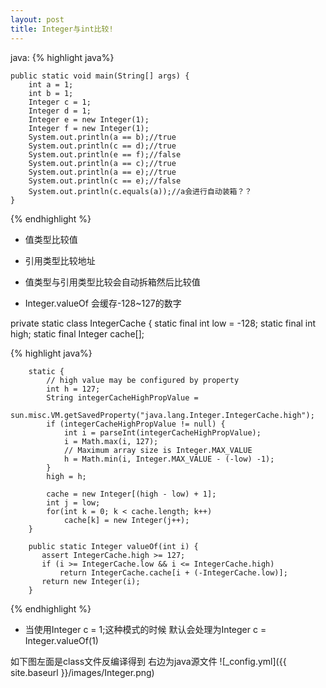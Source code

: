 ```yaml
---
layout: post
title: Integer与int比较!
---
```


java:
{% highlight java%}

	public static void main(String[] args) {
		int a = 1;
		int b = 1;
		Integer c = 1;
		Integer d = 1;
		Integer e = new Integer(1);
		Integer f = new Integer(1);
		System.out.println(a == b);//true
		System.out.println(c == d);//true
		System.out.println(e == f);//false
		System.out.println(a == c);//true
		System.out.println(a == e);//true
		System.out.println(c == e);//false
		System.out.println(c.equals(a));//a会进行自动装箱？？
	}

{% endhighlight %}

* 值类型比较值

* 引用类型比较地址

* 值类型与引用类型比较会自动拆箱然后比较值

* Integer.valueOf 会缓存-128~127的数字

 private static class IntegerCache {
        static final int low = -128;
        static final int high;
        static final Integer cache[];

{% highlight java%}

        static {
            // high value may be configured by property
            int h = 127;
            String integerCacheHighPropValue =
                sun.misc.VM.getSavedProperty("java.lang.Integer.IntegerCache.high");
            if (integerCacheHighPropValue != null) {
                int i = parseInt(integerCacheHighPropValue);
                i = Math.max(i, 127);
                // Maximum array size is Integer.MAX_VALUE
                h = Math.min(i, Integer.MAX_VALUE - (-low) -1);
            }
            high = h;

            cache = new Integer[(high - low) + 1];
            int j = low;
            for(int k = 0; k < cache.length; k++)
                cache[k] = new Integer(j++);
        }

        public static Integer valueOf(int i) {
           assert IntegerCache.high >= 127;
           if (i >= IntegerCache.low && i <= IntegerCache.high)
               return IntegerCache.cache[i + (-IntegerCache.low)];
           return new Integer(i);
        }

{% endhighlight %}

* 当使用Integer c = 1;这种模式的时候 默认会处理为Integer c = Integer.valueOf(1)

如下图左面是class文件反编译得到 右边为java源文件
![_config.yml]({{ site.baseurl }}/images/Integer.png)